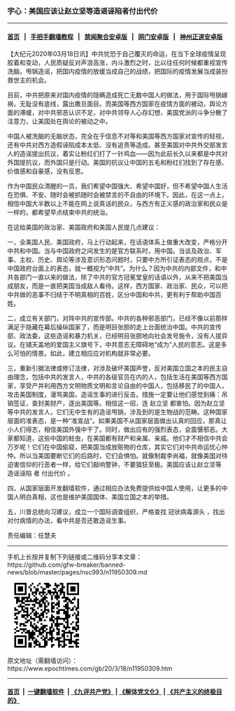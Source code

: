 ### 宇心：美国应该让赵立坚等造谣诬陷者付出代价
------------------------

#### [首页](https://github.com/gfw-breaker/banned-news/blob/master/README.md) &nbsp;&nbsp;|&nbsp;&nbsp; [手把手翻墙教程](https://github.com/gfw-breaker/guides/wiki) &nbsp;&nbsp;|&nbsp;&nbsp; [禁闻聚合安卓版](https://github.com/gfw-breaker/bn-android) &nbsp;&nbsp;|&nbsp;&nbsp; [网门安卓版](https://github.com/oGate2/oGate) &nbsp;&nbsp;|&nbsp;&nbsp; [神州正道安卓版](https://github.com/SzzdOgate/update) 



<div><p>
 【大纪元2020年03月18日讯】中共忧恐于自己覆灭的命运，在当下全球疫情呈现胶着和变动，人民质疑反对声浪高涨，内斗激烈之时，比以往任何时候都重视宣传洗脑，甩锅造谣，把国内疫情的放缓当成自己的战绩，把国际的疫情发展当成装扮救世主的机会。
</p>
<p>
 目前，中共把原来对国内疫情的隐瞒造成死亡无数中国人的做法，用于国际甩锅嫁祸，无耻没有底线，露出撒旦面目。而美国等西方国家在疫情方面的被动，舆论方面的滞缓，对中共邪恶认识不足，对中共领导人心存幻想，美国党派的斗争分散了注意力，让美国处在舆论的被动之中。
</p>
<p>
 中国人被洗脑的无脑状态，完全在于信息不对等和美国等西方国家对宣传的轻视，还有中共对西方造假诬陷成本太低、没有追责等造成。甚至美国对中共外交部发言人的造谣提出抗议，着实让粉红们打了一针鸡血——因为此前长久以来都是中共对外国提抗议，而外国只是行动。美国的抗议让中国的五毛和粉红们找到了存在感、价值感和自豪感，没有反思。
</p>
<p>
 作为中国民众清醒的一员，我们希望中国强大、希望中国好，但不希望中国人生活在恐惧、不安、随时会被抓随时会被禁言的不自由的环境下。因此，在这一点上，相信中国大半数以上不能在网上说真话的民众，与西方有正义感的政治家和民众是一样的，都希望早点结束中共的统治。
</p>
<p>
 在这给美国的政治家、美国政府和美国人民提几点建议：
</p>
<p>
 一，全美国人民、美国政府，马上行动起来，在话语体系上做重大改变，严格分开中共和中国。当与中国政府之间发生的是官方联系时，用中国。当谈及政治、军事、主权、历史、舆论等涉及意识形态问题时，只要中方所引证表态的观点，不是中国政府台面上的表态，就一概视为“中共”。为什么？因为中共的内部文件，和中共各部门一直以来的做法，除了中共的官方冠冕堂皇的话语以外，从来不把美国当成朋友，而是一直把美国当成敌人看待。这样，西方国家、政治家、民众，可以把中共做的恶事不归结于不明真相的百姓，区分中国和中共，更有利于帮助中国百姓。
</p>
<p>
 二，成立有关部门，对阵中共的宣传部。中共的各种邪恶部门，已经不像以前那样满足于隐藏在幕后操纵国家了，而是明目张胆的走上台面统治中国。中共的宣传部、政法委，这些造谣和暴力机关，已经明目张胆地向社会发号施令，没有人提异议。在铺天盖地的爱国主义旗号下，中共意志无障碍地“成为”人民的意志。这是多么可怕的情景。如此，建立相应应对机构就非常必要。
</p>
<p>
 三，重新引据法律或修订法律，对涉及破坏美国声誉，反对美国立国之本的民主自由理念，包括中共的发言人，中共的各级官员在内的人，包括生活在美国等西方国家，享受产并利用西方文明物质文明和言论自由的中国人，包括移民了的中国人，攻击美国制度，漫骂美国，造谣生事的进行反击。措施一定要让他们感觉到痛：吊销签证，查封美财产，逐出美国等。相信这一招，连
 <ok href="https://www.epochtimes.com/gb/tag/%E8%B5%B5%E7%AB%8B%E5%9D%9A.html">
  赵立坚
 </ok>
 都害怕。因为赵立坚等中共的发言人，它们无中生有的造谣甩锅，涉及到的是生物战的范畴。这种国家层面的准表态，是一种“准宣战”。如果美国不从国家层面做出认真的回应，那真让小人们得志，相信美国外强中干了。同时，做出应有的强烈表态，会震慑邪恶。大家都知道，这些中国的蛀虫，在美国都有财产和亲属、亲戚。他们才不相信中共会万岁呢！它们在中国偷窥，把美国当成放赃物的仓库，其实它们对中共命运忧心忡忡。所以当美国要断它们的后路时，它们会惧怕。就像制裁李尚福，就像美国对待迫害信仰的行恶者一样，给它们敲响警钟，不要猖狂至极。美国应该让赵立坚等
 <ok href="https://www.epochtimes.com/gb/tag/%E9%80%A0%E8%B0%A3%E8%AF%AC%E9%99%B7.html">
  造谣诬陷
 </ok>
 者
 <ok href="https://www.epochtimes.com/gb/tag/%E4%BB%98%E5%87%BA%E4%BB%A3%E4%BB%B7.html">
  付出代价
 </ok>
 。
</p>
<p>
 四，从国家层面开发翻墙软件，通过相应办法免费提供给中国人使用，让更多的中国人明白真相，这也是维护美国国体、美国立国之本的举措。
</p>
<p>
 五，川普总统向习建议，成立一个国际调查组织，严格查找
 <ok href="https://www.epochtimes.com/gb/tag/%E5%86%A0%E7%8A%B6%E7%97%85%E6%AF%92%E6%BA%90%E5%A4%B4.html">
  冠状病毒源头
 </ok>
 ，找出对付病情的办法，看中共是否还敢造谣生事。
</p>
<p>
 责任编辑：任慧夫
</p>
</div>
<hr/>
手机上长按并复制下列链接或二维码分享本文章：<br/>
https://github.com/gfw-breaker/banned-news/blob/master/pages/nsc993/n11950309.md <br/>
<a href='https://github.com/gfw-breaker/banned-news/blob/master/pages/nsc993/n11950309.md'><img src='https://github.com/gfw-breaker/banned-news/blob/master/pages/nsc993/n11950309.md.png'/></a> <br/>
原文地址（需翻墙访问）：https://www.epochtimes.com/gb/20/3/18/n11950309.htm


------------------------
#### [首页](https://github.com/gfw-breaker/banned-news/blob/master/README.md) &nbsp;|&nbsp; [一键翻墙软件](https://github.com/gfw-breaker/nogfw/blob/master/README.md) &nbsp;| [《九评共产党》](https://github.com/gfw-breaker/9ping.md/blob/master/README.md#九评之一评共产党是什么) | [《解体党文化》](https://github.com/gfw-breaker/jtdwh.md/blob/master/README.md) | [《共产主义的终极目的》](https://github.com/gfw-breaker/gczydzjmd.md/blob/master/README.md)


<img src='http://gfw-breaker.win/banned-news/pages/nsc993/n11950309.md' width='0px' height='0px'/>